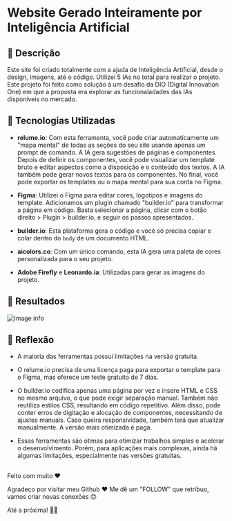 # Website Gerado Inteiramente por Inteligência Artificial 

## 📒 Descrição
Este site foi criado totalmente com a ajuda de Inteligência Artificial, desde o design, imagens, até o código. Utilizei 5 IAs no total para realizar o projeto. Este projeto foi feito como solução á um desafio da DIO (Digital Innovation One) em que a proposta era explorar as funcionaladades das IAs disponíveis no mercado.

## 🤖 Tecnologias Utilizadas

- **relume.io**: Com esta ferramenta, você pode criar automaticamente um "mapa mental" de todas as seções do seu site usando apenas um prompt de comando. A IA gera sugestões de páginas e componentes. Depois de definir os componentes, você pode visualizar um template bruto e editar aspectos como a disposição e o conteúdo dos textos. A IA também pode gerar novos textos para os componentes. No final, você pode exportar os templates ou o mapa mental para sua conta no Figma.

- **Figma**: Utilizei o Figma para editar cores, logotipos e imagens do template. Adicionamos um plugin chamado "builder.io" para transformar a página em código. Basta selecionar a página, clicar com o botão direito > Plugin > builder.io, e seguir os passos apresentados.

- **builder.io**: Esta plataforma gera o código e você só precisa copiar e colar dentro do `body` de um documento HTML.

- **aicolors.co**: Com um único comando, esta IA gera uma paleta de cores personalizada para o seu projeto.

- **Adobe Firefly** e **Leonardo.ia**: Utilizadas para gerar as imagens do projeto.

## 🚀 Resultados

![image info](./assets/home.png)


## 💭 Reflexão 
- A maioria das ferramentas possui limitações na versão gratuita.
  
- O relume.io precisa de uma licença paga para exportar o template para o Figma, mas oferece um teste gratuito de 7 dias.
  
- O builder.io codifica apenas uma página por vez e insere HTML e CSS no mesmo arquivo, o que pode exigir separação manual. Também não reutiliza estilos CSS, resultando em código repetitivo. Além disso, pode conter erros de digitação e alocação de componentes, necessitando de ajustes manuais. Caso queira responsividade, também terá que atualizar manualmente. A versão mais otimizada é paga.

- Essas ferramentas são ótimas para otimizar trabalhos simples e acelerar o desenvolvimento. Porém, para aplicações mais complexas, ainda há algumas limitações, especialmente nas versões gratuitas.

##

Feito com muito ♥

Agradeço por visitar meu Github ♥
Me dê um "FOLLOW" que retribuo, vamos criar novas conexões 😊

Até a próxima! 👋😊
